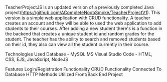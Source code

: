 TeacherProjectJS is an updated version of a previously completed Java project(https://github.com/ACompleteNoobSmoke/TeacherProjectV1). This version is a simple web application with CRUD functionality. A teacher creates an account and they will be able to used the web application to add students to their courses. After adding a new student there's is a function in the backend that creates a unique student id and random grades for the student. The teacher has the ability to search and removed students based on their id, they also can view all the student currently in their course.


Technologies Used
Database - MySQL
MS Visual Studio Code - HTML, CSS, EJS, JavaScript, NodeJS

Features
Login/Registration Functionality
CRUD Functionality
Connected To Database
HTTP Methods Utilized
Front/Back End Project
